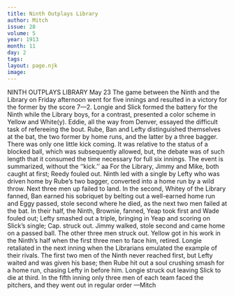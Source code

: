 ```yaml
---
title: Ninth Outplays Library
author: Mitch
issue: 28
volume: 5
year: 1913
month: 11
day: 2
tags:
layout: page.njk
image:
---
```

NINTH OUTPLAYS LIBRARY    May 23   The game between the Ninth and the Library on Friday afternoon went for five innings and resulted in a victory for the former by the score 7—2. Longie and Slick formed the battery for the Ninth while the Library boys, for a contrast, presented a color scheme in Yellow and White(y). Eddie, all the way from Denver, essayed the difficult task of refereeing the bout. Rube, Ban and Lefty distinguished themselves at the bat, the two former by home runs, and the latter by a three bagger. There was only one little kick coming. It was relative to the status of a blocked ball, which was subsequently allowed, but, the debate was of such length that it consumed the time necessary for full six innings. The event is summarized, without the ‘‘kick.’’ aa For the Library, Jimmy and Mike, both caught at first; Reedy fouled out. Ninth led with a single by Lefty who was driven home by Rube’s two bagger, converted into a home run by a wild throw. Next three men up failed to land. In the second, Whitey of the Library fanned, Ban earned his sobriquet by belting out a well-earned home run and Eggy passed, stole second where he died, as the next two men failed at the bat. In their half, the Ninth, Brownie, fanned, Yeap took first and Wade fouled out; Lefty smashed out a triple, bringing in Yeap and scoring on Slick’s single; Cap. struck out. Jimmy walked, stole second and came home on a passed ball. The other three men struck out. Yellow got in his work in the Ninth’s half when the first three men to face him, retired. Longie retaliated in the next inning when the Librarians emulated the example of their rivals. The first two men of the Ninth never reached first, but Lefty waited and was given his base; then Rube hit out a soul crushing smash for a home run, chasing Lefty in before him. Longie struck out leaving Slick to die at third. In the fifth inning only three men of each team faced the pitchers, and they went out in regular order —Mitch 
